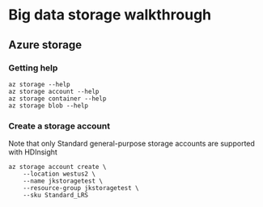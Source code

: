 # Big data storage walkthrough
## Azure storage
### Getting help
```
az storage --help
az storage account --help
az storage container --help
az storage blob --help
```
### Create a storage account
Note that only Standard general-purpose storage accounts are supported with HDInsight
```
az storage account create \
    --location westus2 \
    --name jkstoragetest \
    --resource-group jkstoragetest \
    --sku Standard_LRS
```
    
    
